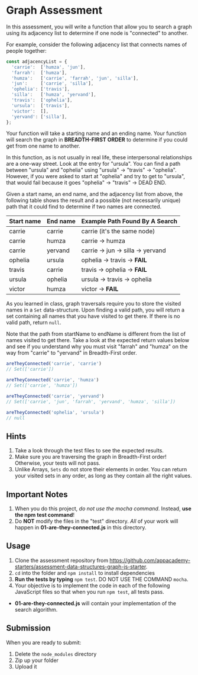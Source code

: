# Graph Assessment
In this assessment, you will write a function that allow you to search a graph using its adjacency list to determine if one node is "connected" to another.

For example, consider the following adjacency list that connects names of people together:

```js
const adjacencyList = {
  'carrie':  ['humza', 'jun'],
  'farrah':  ['humza'],
  'humza':   ['carrie', 'farrah', 'jun', 'silla'],
  'jun':     ['carrie', 'silla'],
  'ophelia': ['travis'],
  'silla':   ['humza', 'yervand'],
  'travis':  ['ophelia'],
  'ursula':  ['travis'],
  'victor':  [],
  'yervand': ['silla'],
};
```

Your function will take a starting name and an ending name. Your function will search the graph in **BREADTH-FIRST ORDER** to determine if you could get from one name to another.

In this function, as is not usually in real life, these interpersonal relationships are a one-way street. Look at the entry for "ursula". You can find a path between "ursula" and "ophelia" using "ursula" -> "travis" -> "ophelia". However, if you were asked to start at "ophelia" and try to get to "ursula", that would fail because it goes "ophelia" -> "travis" -> DEAD END.

Given a start name, an end name, and the adjacency list from above, the following table shows the result and a possible (not necessarily unique) path that it could find to determine if two names are connected.

| Start name | End name |	Example Path Found By A Search    |
|------------|----------|-----------------------------------|
| carrie     |	carrie  | carrie (it's the same node)       |
| carrie     |	humza   |	carrie -> humza                   |
| carrie     |	yervand |	carrie -> jun -> silla -> yervand |
| ophelia    |	ursula  |	ophelia -> travis -> **FAIL**     |
| travis     |	carrie  |	travis -> ophelia -> **FAIL**     |
| ursula     |	ophelia |	ursula -> travis -> ophelia       |
| victor     |	humza   |	victor -> **FAIL**                |

As you learned in class, graph traversals require you to store the visited names in a `Set` data-structure. Upon finding a valid path, you will return a set containing all names that you have visited to get there. If there is no valid path, return `null`.

Note that the path from startName to endName is different from the list of names visited to get there. Take a look at the expected return values below and see if you understand why you must visit "farrah" and "humza" on the way from "carrie" to "yervand" in Breadth-First order.

```js
areTheyConnected('carrie', 'carrie')
// Set(['carrie'])

areTheyConnected('carrie', 'humza')
// Set(['carrie', 'humza'])

areTheyConnected('carrie', 'yervand')
// Set(['carrie', 'jun', 'farrah', 'yervand', 'humza', 'silla'])

areTheyConnected('ophelia', 'ursula')
// null
```

## Hints
1. Take a look through the test files to see the expected results.
2. Make sure you are traversing the graph in Breadth-First order! Otherwise, your tests will not pass.
3. Unlike Arrays, `Sets` do not store their elements in order. You can return your visited sets in any order, as long as they contain all the right values.

## Important Notes
1. When you do this project, _do not use the mocha command_. Instead, **use the npm test command**!
2. Do **NOT** modify the files in the "test" directory. _All_ of your work will happen in **01-are-they-connected.js** in this directory.

## Usage
1. Clone the assessment repository from https://github.com/appacademy-starters/assessment-data-structures-graph-js-starter.
2. `cd` into the folder and `npm install` to install dependencies
3. **Run the tests by typing** `npm test`. DO NOT USE THE COMMAND `mocha`.
4. Your objective is to implement the code in each of the following JavaScript files so that when you run `npm test`, all tests pass.
  - **01-are-they-connected.js** will contain your implementation of the search algorithm.


## Submission
When you are ready to submit:

1. Delete the `node_modules` directory
2. Zip up your folder
3. Upload it
